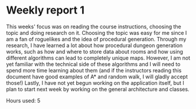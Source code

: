 # Weekly report 1

This weeks' focus was on reading the course instructions, choosing the topic and doing research on it. Choosing the topic was easy for me since I am a fan of roguelikes and the idea of procedural generation. Through my research, I have learned a lot about how procedural dungeon generation works, such as how and where to store data about rooms and how using different algorithms can lead to completely unique maps. However, I am not yet familiar with the technical side of these algorithms and I will need to spend more time learning about them (and if the instructors reading this document have good examples of A\* and random walk, I will gladly accept those!) Lastly, I have not yet begun working on the application itself, but I plan to start next week by working on the general architecture and classes.

Hours used: 5
